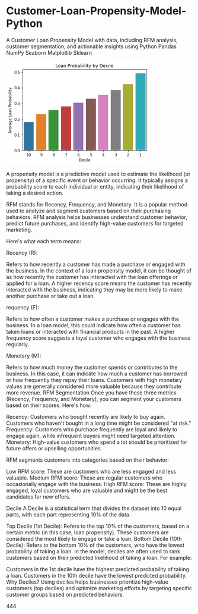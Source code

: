# Customer-Loan-Propensity-Model-Python
A Customer Loan Propensity Model with data, including RFM analysis, customer segmentation, and actionable insights using Python Pandas NumPy Seaborn Matplotlib Sklearn

![alt text](https://github.com/gaptab/Customer-Loan-Propensity-Model-Python/blob/main/visualization.png)

A propensity model is a predictive model used to estimate the likelihood (or propensity) of a specific event or behavior occurring. It typically assigns a probability score to each individual or entity, indicating their likelihood of taking a desired action.

RFM stands for Recency, Frequency, and Monetary. It is a popular method used to analyze and segment customers based on their purchasing behaviors. RFM analysis helps businesses understand customer behavior, predict future purchases, and identify high-value customers for targeted marketing.

Here's what each term means:

Recency (R):

Refers to how recently a customer has made a purchase or engaged with the business.
In the context of a loan propensity model, it can be thought of as how recently the customer has interacted with the loan offerings or applied for a loan.
A higher recency score means the customer has recently interacted with the business, indicating they may be more likely to make another purchase or take out a loan.

requency (F):

Refers to how often a customer makes a purchase or engages with the business.
In a loan model, this could indicate how often a customer has taken loans or interacted with financial products in the past.
A higher frequency score suggests a loyal customer who engages with the business regularly.

Monetary (M):

Refers to how much money the customer spends or contributes to the business.
In this case, it can indicate how much a customer has borrowed or how frequently they repay their loans.
Customers with high monetary values are generally considered more valuable because they contribute more revenue.
RFM Segmentation
Once you have these three metrics (Recency, Frequency, and Monetary), you can segment your customers based on their scores. Here's how:

Recency: Customers who bought recently are likely to buy again. Customers who haven't bought in a long time might be considered "at risk."
Frequency: Customers who purchase frequently are loyal and likely to engage again, while infrequent buyers might need targeted attention.
Monetary: High-value customers who spend a lot should be prioritized for future offers or upselling opportunities.

RFM segments customers into categories based on their behavior:

Low RFM score: These are customers who are less engaged and less valuable.
Medium RFM score: These are regular customers who occasionally engage with the business.
High RFM score: These are highly engaged, loyal customers who are valuable and might be the best candidates for new offers.

Decile 
A Decile is a statistical term that divides the dataset into 10 equal parts, with each part representing 10% of the data.

Top Decile (1st Decile): Refers to the top 10% of the customers, based on a certain metric (in this case, loan propensity). These customers are considered the most likely to engage or take a loan.
Bottom Decile (10th Decile): Refers to the bottom 10% of the customers, who have the lowest probability of taking a loan.
In the model, deciles are often used to rank customers based on their predicted likelihood of taking a loan. For example:

Customers in the 1st decile have the highest predicted probability of taking a loan.
Customers in the 10th decile have the lowest predicted probability.
Why Deciles?
Using deciles helps businesses prioritize high-value customers (top deciles) and optimize marketing efforts by targeting specific customer groups based on predicted behaviors.

444


